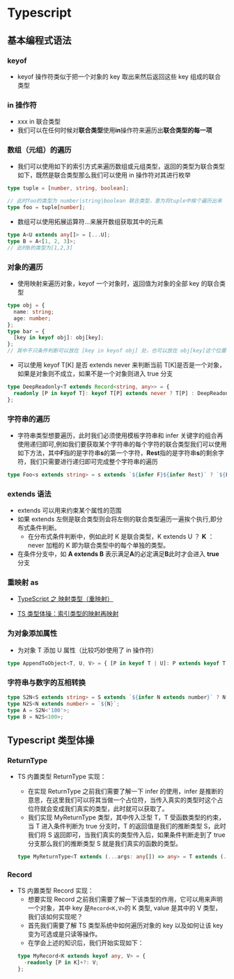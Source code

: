 # Typescript

## 基本编程式语法

### keyof

- keyof 操作符类似于把一个对象的 key 取出来然后返回这些 key 组成的联合类型

### in 操作符

- xxx in 联合类型
- 我们可以在任何时候对**联合类型**使用**in**操作符来遍历出**联合类型的每一项**

### 数组（元组）的遍历

- 我们可以使用如下的索引方式来遍历数组或元组类型，返回的类型为联合类型如下，既然是联合类型那么我们可以使用 in 操作符对其进行枚举

```typescript
type tuple = [number, string, boolean];

// 此时foo的类型为 number|string|boolean 联合类型，意为将tuple中挨个遍历出来
type foo = tuple[number];
```

- 数组可以使用拓展运算符...来展开数组获取其中的元素

```typescript
type A<U extends any[]> = [...U];
type B = A<[1, 2, 3]>;
// 此时B的类型为[1,2,3]
```

### 对象的遍历

- 使用映射来遍历对象，keyof 一个对象时，返回值为对象的全部 key 的联合类型

```typescript
type obj = {
  name: string;
  age: number;
};
type bar = {
  [key in keyof obj]: obj[key];
};
// 其中不只条件判断可以放在 [key in keyof obj] 处，也可以放在 obj[key]这个位置
```

- 可以使用 keyof T[K] 是否 extends never 来判断当前 T[K]是否是一个对象，如果是对象则不成立，如果不是一个对象则进入 true 分支

```typescript
type DeepReadonly<T extends Record<string, any>> = {
  readonly [P in keyof T]: keyof T[P] extends never ? T[P] : DeepReadonly<T[P]>;
};
```

### 字符串的遍历

- 字符串类型想要遍历，此时我们必须使用模板字符串和 infer 关键字的组合再使用递归即可,例如我们要获取某个字符串的每个字符的联合类型我们可以使用如下方法，其中**F**指的是字符串**s**的第一个字符，**Rest**指的是字符串**s**的剩余字符，我们只需要进行递归即可完成整个字符串的遍历

```typescript
type Foo<s extends string> = s extends `${infer F}${infer Rest}` ? `${F}` | Foo<Rest> : never;
```

### extends 语法

- extends 可以用来约束某个属性的范围
- 如果 extends 左侧是联合类型则会将左侧的联合类型遍历一遍挨个执行,即分布式条件判断。
  - 在分布式条件判断中，例如此时 K 是联合类型，K extends U ？ **K** ：never 加粗的 K 即为联合类型中的每个单独的类型。
- 在条件分支中，如 **A extends B** 表示满足**A**的必定满足**B**此时才会进入 **true** 分支

### 重映射 as

- [TypeScript 之 映射类型（重映射）](https://juejin.cn/post/7090190356737703973)

- [TS 类型体操：索引类型的映射再映射](https://www.51cto.com/article/699699.html)

### 为对象添加属性

- 为对象 T 添加 U 属性（比较巧妙使用了 in 操作符）

```typescript
type AppendToObject<T, U, V> = { [P in keyof T | U]: P extends keyof T ？ T[P]: V };
```

### 字符串与数字的互相转换

```typescript
type S2N<S extends string> = S extends `${infer N extends number}` ? N : never;
type N2S<N extends number> = `${N}`;
type A = S2N<'100'>;
type B = N2S<100>;
```

## Typescript 类型体操

### ReturnType

- TS 内置类型 ReturnType 实现：

  - 在实现 ReturnType 之前我们需要了解一下 infer 的使用，infer 是推断的意思，在这里我们可以将其当做一个占位符，当传入真实的类型时这个占位符就会变成我们真实的类型，此时就可以获取了。
  - 我们实现 MyReturnType 类型，其中传入泛型 T，T 受函数类型的约束，当 T 进入条件判断为 true 分支时，T 的返回值是我们的推断类型 S，此时我们将 S 返回即可，当我们真实的类型传入后，如果条件判断走到了 true 分支那么我们的推断类型 S 就是我们真实的函数的类型。

  ```ts
  type MyReturnType<T extends (...args: any[]) => any> = T extends (...args: any[]) => infer S ? S : never;
  ```

### Record

- TS 内置类型 Record 实现：
  - 想要实现 Record 之前我们需要了解一下该类型的作用，它可以用来声明一个对象，其中 key 是`Record<K,V>`的 K 类型, value 是其中的 V 类型，我们该如何实现呢？
  - 首先我们需要了解 TS 类型系统中如何遍历对象的 key 以及如何让该 key 变为可选或是只读等操作。
  - 在学会上述的知识后，我们开始实现如下：
  ```ts
  type MyRecord<K extends keyof any, V> = {
    -readonly [P in K]+?: V;
  };
  ```
